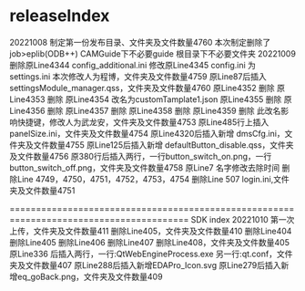 # releaseIndex
20221008
制定第一份发布目录、文件夹及文件数量4760
本次制定删除了
  job>eplib(ODB++)
  CAMGuide下不必要guide
  根目录下不必要文件夹
20221009
删除原Line4344 config_additional.ini
修改原Line4345 config.ini 为 settings.ini
本次修改人为程博，文件夹及文件数量4759
原Line87后插入 settingsModule_manager.qss，文件夹及文件数量4760
原Line4352 删除
原Line4353 删除
原Line4354 改名为customTamplate1.json
原Line4355 删除
原Line4356 删除
原Line4357 删除
原Line4358 删除
原Line4359 删除
此改名影响快捷键，修改人为武龙安，文件夹及文件数量4753
原Line485行上插入 panelSize.ini，文件夹及文件数量4754
原Line4320后插入新增 dmsCfg.ini，文件夹及文件数量4755
原Line125后插入新增 defaultButton_disable.qss，文件夹及文件数量4756
原380行后插入两行，一行button_switch_on.png，一行button_switch_off.png，文件夹及文件数量4758
原Line7 名字修改去除时间
删除Line 4749，4750，4751，4752，4753，4754
删除Line 507 login.ini,文件夹及文件数量4751

========================================================================================
SDK index
20221010
第一次上传，文件夹及文件数量411
删除Line405，文件夹及文件数量410
删除Line404
删除Line405
删除Line406
删除Line407
删除Line408，文件夹及文件数量405
原Line336 后插入两行，一行:QtWebEngineProcess.exe 另一行:qt.conf，文件夹及文件数量407
原Line288后插入新增EDAPro_Icon.svg
原Line279后插入新增eq_goBack.png，文件夹及文件数量409
